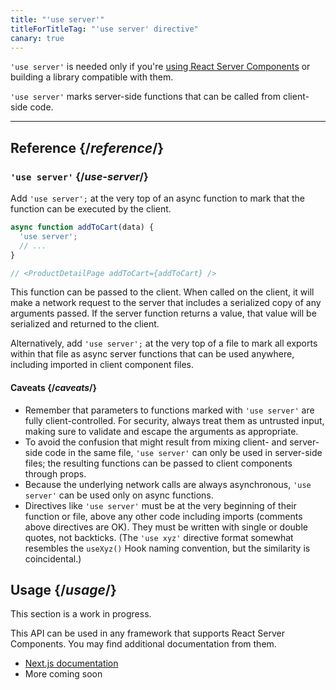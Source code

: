 ```yaml
---
title: "'use server'"
titleForTitleTag: "'use server' directive"
canary: true
---
```


<Canary>

`'use server'` is needed only if you're [using React Server Components](/learn/start-a-new-react-project#bleeding-edge-react-frameworks) or building a library compatible with them.

</Canary>


<Intro>

`'use server'` marks server-side functions that can be called from client-side code.

</Intro>

<InlineToc />

---

## Reference {/*reference*/}

### `'use server'` {/*use-server*/}

Add `'use server';` at the very top of an async function to mark that the function can be executed by the client.

```js
async function addToCart(data) {
  'use server';
  // ...
}

// <ProductDetailPage addToCart={addToCart} />
```

This function can be passed to the client. When called on the client, it will make a network request to the server that includes a serialized copy of any arguments passed. If the server function returns a value, that value will be serialized and returned to the client.

Alternatively, add `'use server';` at the very top of a file to mark all exports within that file as async server functions that can be used anywhere, including imported in client component files.

#### Caveats {/*caveats*/}

* Remember that parameters to functions marked with `'use server'` are fully client-controlled. For security, always treat them as untrusted input, making sure to validate and escape the arguments as appropriate.
* To avoid the confusion that might result from mixing client- and server-side code in the same file, `'use server'` can only be used in server-side files; the resulting functions can be passed to client components through props.
* Because the underlying network calls are always asynchronous, `'use server'` can be used only on async functions.
* Directives like `'use server'` must be at the very beginning of their function or file, above any other code including imports (comments above directives are OK). They must be written with single or double quotes, not backticks. (The `'use xyz'` directive format somewhat resembles the `useXyz()` Hook naming convention, but the similarity is coincidental.)

## Usage {/*usage*/}

<Wip>
This section is a work in progress.

This API can be used in any framework that supports React Server Components. You may find additional documentation from them.
* [Next.js documentation](https://nextjs.org/docs/getting-started/react-essentials)
* More coming soon
</Wip>
